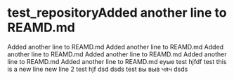 # test_repositoryAdded another line to REAMD.md
Added another line to REAMD.md
Added another line to REAMD.md
Added another line to REAMD.md
Added another line to REAMD.md
Added another line to REAMD.md
Added another line to REAMD.md
еуые
test
hjfdf
test
this is a new line
new line 2
test
hjf
dsd
dsds
test
вы
выв
чяч
dsds
